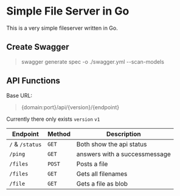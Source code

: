 # Simple File Server in Go

This is a very simple fileserver written in Go.

## Create Swagger

> swagger generate spec -o ./swagger.yml --scan-models

## API Functions

Base URL:

> {domain:port}/api/{version}/{endpoint}

Currently there only exists `version` `v1`

| Endpoint        | Method | Description                   |
| --------------- | ------ | ----------------------------- |
| `/` & `/status` | `GET`  | Both show the api status      |
| `/ping`         | `GET`  | answers with a successmessage |
| `/files`        | `POST` | Posts a file                  |
| `/files`        | `GET`  | Gets all filenames            |
| `/file`         | `GET`  | Gets a file as blob           |
